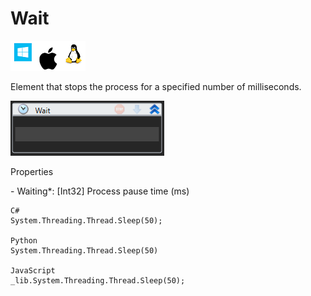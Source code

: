 # Wait

![](<../../../.gitbook/assets/image (109).png>)

Element that stops the process for a specified number of milliseconds.

![](<../../../.gitbook/assets/1 (63).png>)

Properties

&#x20;\- Waiting\*: \[Int32] Process pause time (ms)

```
C#
System.Threading.Thread.Sleep(50);

Python
System.Threading.Thread.Sleep(50)

JavaScript
_lib.System.Threading.Thread.Sleep(50);
```
